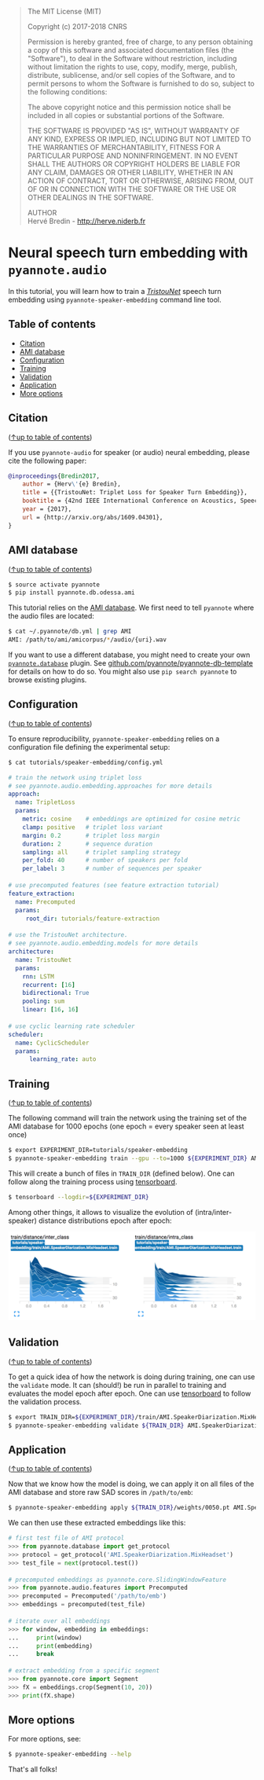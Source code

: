 > The MIT License (MIT)
>
> Copyright (c) 2017-2018 CNRS
>
> Permission is hereby granted, free of charge, to any person obtaining a copy
> of this software and associated documentation files (the "Software"), to deal
> in the Software without restriction, including without limitation the rights
> to use, copy, modify, merge, publish, distribute, sublicense, and/or sell
> copies of the Software, and to permit persons to whom the Software is
> furnished to do so, subject to the following conditions:
>
> The above copyright notice and this permission notice shall be included in all
> copies or substantial portions of the Software.
>
> THE SOFTWARE IS PROVIDED "AS IS", WITHOUT WARRANTY OF ANY KIND, EXPRESS OR
> IMPLIED, INCLUDING BUT NOT LIMITED TO THE WARRANTIES OF MERCHANTABILITY,
> FITNESS FOR A PARTICULAR PURPOSE AND NONINFRINGEMENT. IN NO EVENT SHALL THE
> AUTHORS OR COPYRIGHT HOLDERS BE LIABLE FOR ANY CLAIM, DAMAGES OR OTHER
> LIABILITY, WHETHER IN AN ACTION OF CONTRACT, TORT OR OTHERWISE, ARISING FROM,
> OUT OF OR IN CONNECTION WITH THE SOFTWARE OR THE USE OR OTHER DEALINGS IN THE
> SOFTWARE.
>
> AUTHOR  
> Hervé Bredin - http://herve.niderb.fr

# Neural speech turn embedding with `pyannote.audio`

In this tutorial, you will learn how to train a [_TristouNet_](http://arxiv.org/abs/1609.04301) speech turn embedding using `pyannote-speaker-embedding` command line tool.

## Table of contents
- [Citation](#citation)
- [AMI database](#ami-database)
- [Configuration](#configuration)
- [Training](#training)
- [Validation](#validation)
- [Application](#application)
- [More options](#more-options)

## Citation
([↑up to table of contents](#table-of-contents))

If you use `pyannote-audio` for speaker (or audio) neural embedding, please cite the following paper:

```bibtex
@inproceedings{Bredin2017,
    author = {Herv\'{e} Bredin},
    title = {{TristouNet: Triplet Loss for Speaker Turn Embedding}},
    booktitle = {42nd IEEE International Conference on Acoustics, Speech and Signal Processing, ICASSP 2017},
    year = {2017},
    url = {http://arxiv.org/abs/1609.04301},
}
```

## AMI database
([↑up to table of contents](#table-of-contents))

```bash
$ source activate pyannote
$ pip install pyannote.db.odessa.ami
```

This tutorial relies on the [AMI database](http://groups.inf.ed.ac.uk/ami/corpus). We first need to tell `pyannote` where the audio files are located:

```bash
$ cat ~/.pyannote/db.yml | grep AMI
AMI: /path/to/ami/amicorpus/*/audio/{uri}.wav
```

If you want to use a different database, you might need to create your own [`pyannote.database`](http://github.com/pyannote/pyannote-database) plugin.
See [github.com/pyannote/pyannote-db-template](https://github.com/pyannote/pyannote-db-template) for details on how to do so. You might also use `pip search pyannote` to browse existing plugins.

## Configuration
([↑up to table of contents](#table-of-contents))

To ensure reproducibility, `pyannote-speaker-embedding` relies on a configuration file defining the experimental setup:

```bash
$ cat tutorials/speaker-embedding/config.yml
```
```yaml
# train the network using triplet loss
# see pyannote.audio.embedding.approaches for more details
approach:
  name: TripletLoss
  params:
    metric: cosine    # embeddings are optimized for cosine metric
    clamp: positive   # triplet loss variant
    margin: 0.2       # triplet loss margin
    duration: 2       # sequence duration
    sampling: all     # triplet sampling strategy
    per_fold: 40      # number of speakers per fold
    per_label: 3      # number of sequences per speaker

# use precomputed features (see feature extraction tutorial)
feature_extraction:
  name: Precomputed
  params:
     root_dir: tutorials/feature-extraction

# use the TristouNet architecture.
# see pyannote.audio.embedding.models for more details
architecture:
  name: TristouNet
  params:
    rnn: LSTM
    recurrent: [16]
    bidirectional: True
    pooling: sum
    linear: [16, 16]

# use cyclic learning rate scheduler
scheduler:
  name: CyclicScheduler
  params:
      learning_rate: auto
```

## Training
([↑up to table of contents](#table-of-contents))

The following command will train the network using the training set of the AMI database for 1000 epochs (one epoch = every speaker seen at least once)

```bash
$ export EXPERIMENT_DIR=tutorials/speaker-embedding
$ pyannote-speaker-embedding train --gpu --to=1000 ${EXPERIMENT_DIR} AMI.SpeakerDiarization.MixHeadset
```

This will create a bunch of files in `TRAIN_DIR` (defined below).
One can follow along the training process using [tensorboard](https://github.com/tensorflow/tensorboard).
```bash
$ tensorboard --logdir=${EXPERIMENT_DIR}
```

Among other things, it allows to visualize the evolution of (intra/inter-speaker) distance distributions epoch after epoch:

![tensorboard screenshot](tb_train.png)


## Validation
([↑up to table of contents](#table-of-contents))

To get a quick idea of how the network is doing during training, one can use the `validate` mode.
It can (should!) be run in parallel to training and evaluates the model epoch after epoch.
One can use [tensorboard](https://github.com/tensorflow/tensorboard) to follow the validation process.

```bash
$ export TRAIN_DIR=${EXPERIMENT_DIR}/train/AMI.SpeakerDiarization.MixHeadset.train
$ pyannote-speaker-embedding validate ${TRAIN_DIR} AMI.SpeakerDiarization.MixHeadset
```

## Application
([↑up to table of contents](#table-of-contents))

Now that we know how the model is doing, we can apply it on all files of the AMI database and store raw SAD scores in `/path/to/emb`:

```bash
$ pyannote-speaker-embedding apply ${TRAIN_DIR}/weights/0050.pt AMI.SpeakerDiarization.MixHeadset /path/to/emb
```

We can then use these extracted embeddings like this:


```python
# first test file of AMI protocol
>>> from pyannote.database import get_protocol
>>> protocol = get_protocol('AMI.SpeakerDiarization.MixHeadset')
>>> test_file = next(protocol.test())

# precomputed embeddings as pyannote.core.SlidingWindowFeature
>>> from pyannote.audio.features import Precomputed
>>> precomputed = Precomputed('/path/to/emb')
>>> embeddings = precomputed(test_file)

# iterate over all embeddings
>>> for window, embedding in embeddings:
...     print(window)
...     print(embedding)
...     break

# extract embedding from a specific segment
>>> from pyannote.core import Segment
>>> fX = embeddings.crop(Segment(10, 20))
>>> print(fX.shape)
```

## More options

For more options, see:

```bash
$ pyannote-speaker-embedding --help
```

That's all folks!
